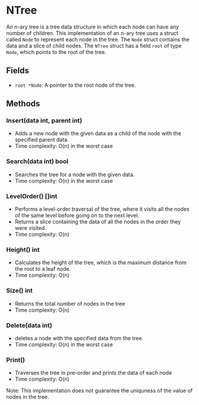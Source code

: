 # NTree

An n-ary tree is a tree data structure in which each node can have any number of children. This implementation of an n-ary tree uses a struct called `Node` to represent each node in the tree. The `Node` struct contains the data and a slice of child nodes. The `NTree` struct has a field `root` of type `Node`, which points to the root of the tree.

## Fields
- `root *Node`: A pointer to the root node of the tree.

## Methods

### Insert(data int, parent int)
- Adds a new node with the given data as a child of the node with the specified parent data.
- Time complexity: O(n) in the worst case

### Search(data int) bool
- Searches the tree for a node with the given data.
- Time complexity: O(n) in the worst case

### LevelOrder() []int
- Performs a level-order traversal of the tree, where it visits all the nodes of the same level before going on to the next level.
- Returns a slice containing the data of all the nodes in the order they were visited.
- Time complexity: O(n)

### Height() int
- Calculates the height of the tree, which is the maximum distance from the root to a leaf node.
- Time complexity: O(n)

### Size() int
- Returns the total number of nodes in the tree
- Time complexity: O(n)

### Delete(data int)
- deletes a node with the specified data from the tree.
- Time complexity: O(n) in the worst case

### Print()
- Traverses the tree in pre-order and prints the data of each node
- Time complexity: O(n)

Note: This implementation does not guarantee the uniquness of the value of nodes in the tree.

[//]: # ()